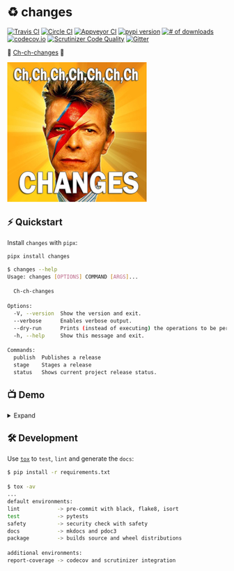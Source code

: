 # ♻️ changes

[![Travis CI](https://travis-ci.org/michaeljoseph/changes.svg?branch=master)](https://travis-ci.org/michaeljoseph/changes)
[![Circle CI](https://circleci.com/gh/michaeljoseph/changes/tree/master.svg?style=svg&circle-token=773a0b46ffcd27626f0ff3bef788ffe96d47e473)](https://circleci.com/gh/michaeljoseph/changes/tree/master)
[![Appveyor CI](https://ci.appveyor.com/api/projects/status/xy60i95qy7s83o91/branch/master?svg=true)](https://ci.appveyor.com/project/michaeljoseph/changes/branch/master)
[![pypi version](https://img.shields.io/pypi/v/changes.svg)](https://pypi.python.org/pypi/changes)
[![# of downloads](https://img.shields.io/pypi/dw/changes.svg)](https://pypi.python.org/pypi/changes)
[![codecov.io](https://codecov.io/github/michaeljoseph/changes/coverage.svg?branch=master)](https://codecov.io/github/michaeljoseph/changes?branch=master)
[![Scrutinizer Code Quality](https://scrutinizer-ci.com/g/michaeljoseph/changes/badges/quality-score.png?b=master)](https://scrutinizer-ci.com/g/michaeljoseph/changes/?branch=master)
[![Gitter](https://badges.gitter.im/Join%20Chat.svg)](https://gitter.im/michaeljoseph/changes?utm_source=badge&utm_medium=badge&utm_campaign=pr-badge&utm_content=badge)

:musical_note: [Ch-ch-changes](http://www.youtube.com/watch?v=pl3vxEudif8) :musical_note:

![changes](media/changes.png)

## ⚡️ Quickstart

Install `changes` with `pipx`:

```
pipx install changes
```

```bash
$ changes --help
Usage: changes [OPTIONS] COMMAND [ARGS]...

  Ch-ch-changes

Options:
  -V, --version  Show the version and exit.
  --verbose      Enables verbose output.
  --dry-run      Prints (instead of executing) the operations to be performed.
  -h, --help     Show this message and exit.

Commands:
  publish  Publishes a release
  stage    Stages a release
  status   Shows current project release status.
```

## 📺 Demo

<details>
  <summary>Expand</summary>
  <img
    src="media/demo.svg"
    alt="changes demo"/>
</details>

## 🛠 Development

Use <code>[tox]</code> to `test`, `lint` and generate the `docs`:

```bash
$ pip install -r requirements.txt

$ tox -av
...
default environments:
lint            -> pre-commit with black, flake8, isort
test            -> pytests
safety          -> security check with safety
docs            -> mkdocs and pdoc3
package         -> builds source and wheel distributions

additional environments:
report-coverage -> codecov and scrutinizer integration
```

[tox]: https://tox.readthedocs.io/en/latest/